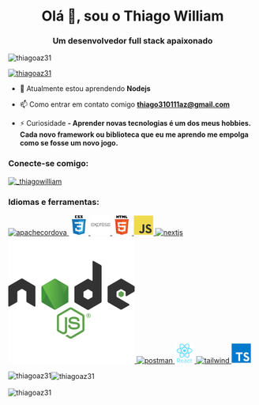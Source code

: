 <h1 align="center">Olá 👋, sou o Thiago William</h1>
<h3 align="center">Um desenvolvedor full stack apaixonado</h3>

<p align="left"> <img src="https://komarev.com/ghpvc/?username=thiagoaz31&label=Profile%20views&color=0e75b6&style=flat" alt="thiagoaz31" /> </p>

<p align="left"> <a href="https://github.com/ryo-ma/github-profile-trophy"><img src="https://github-profile-trophy.vercel.app/?username=thiagoaz31" alt="thiagoaz31" /></a> </p>

- 🌱 Atualmente estou aprendendo **Nodejs**

- 📫 Como entrar em contato comigo **thiago310111az@gmail.com**

- ⚡ Curiosidade **- **Aprender novas tecnologias** é um dos meus hobbies. Cada novo framework ou biblioteca que eu me aprendo me empolga como se fosse um novo jogo.**

<h3 align="left">Conecte-se comigo:</h3>
<p align="left">
<a href="https://instagram.com/_thiagowilliam" target="blank"><img align="center" src="https://raw.githubusercontent.com/rahuldkjain/github-profile-readme-generator/master/src/images/icons/Social/instagram.svg" alt="_thiagowilliam" height="30" width="40" /></a>
</p>

<h3 align="left">Idiomas e ferramentas:</h3>
<p align="left"> <a href="https://cordova.apache.org/" target="_blank" rel="noreferrer"> <img src="https://www.vectorlogo.zone/logos/apache_cordova/apache_cordova-icon.svg" alt="apachecordova" width="40" height="40"/> </a> <a href="https://www.w3schools.com/css/" target="_blank" rel="noreferrer"> <img src="https://raw.githubusercontent.com/devicons/devicon/master/icons/css3/css3-original-wordmark.svg" alt="css3" width="40" height="40"/> </a> <a href="https://expressjs.com" target="_blank" rel="noreferrer"> <img src="https://raw.githubusercontent.com/devicons/devicon/master/icons/express/express-original-wordmark.svg" alt="express" width="40" height="40"/> </a> <a href="https://www.w3.org/html/" target="_blank" rel="noreferrer"> <img src="https://raw.githubusercontent.com/devicons/devicon/master/icons/html5/html5-original-wordmark.svg" alt="html5" width="40" height="40"/> </a> <a href="https://developer.mozilla.org/en-US/docs/Web/JavaScript" target="_blank" rel="noreferrer"> <img src="https://raw.githubusercontent.com/devicons/devicon/master/icons/javascript/javascript-original.svg" alt="javascript" width="40" height="40"/> </a> <a href="https://nextjs.org/" target="_blank" rel="noreferrer"> <img src="https://cdn.worldvectorlogo.com/logos/nextjs-2.svg" alt="nextjs" width="40" height="40"/> </a> <a href="https://nodejs.org" target="_blank" rel="noreferrer"> <img src="https://raw.githubusercontent.com/devicons/devicon/master/icons/nodejs/nodejs-original-wordmark.svg" alt="nodejs" largura="40" altura="40"/> </a> <a href="https://postman.com" target="_blank" rel="noreferrer"> <img src="https://www.vectorlogo.zone/logos/getpostman/getpostman-icon.svg" alt="postman" largura="40" altura="40"/> </a> <a href="https://reactjs.org/" target="_blank" rel="noreferrer"> <img src="https://raw.githubusercontent.com/devicons/devicon/master/icons/react/react-original-wordmark.svg" alt="react" width="40" height="40"/> </a> <a href="https://tailwindcss.com/" target="_blank" rel="noreferrer"> <img src="https://www.vectorlogo.zone/logos/tailwindcss/tailwindcss-icon.svg" alt="tailwind" width="40" height="40"/> </a> <a href="https://www.typescriptlang.org/" target="_blank" rel="noreferrer"> <img src="https://raw.githubusercontent.com/devicons/devicon/master/icons/typescript/typescript-original.svg" alt="typescript" width="40" height="40"/> </a> </p>

<p><img align="left" src="https://github-readme-stats.vercel.app/api/top-langs?username=thiagoaz31&show_icons=true&locale=en&layout=compact" alt="thiagoaz31" /></p>

<p> <img align="center" src="https://github-readme-stats.vercel.app/api?username=thiagoaz31&show_icons=true&locale=en" alt="thiagoaz31" /></p>

<p><img align="center" src="https://github-readme-streak-stats.herokuapp.com/?user=thiagoaz31&" alt="thiagoaz31" /></p>
